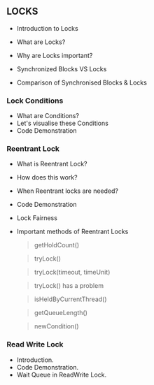 ## LOCKS

* Introduction to Locks
* What are Locks?
* Why are Locks important?

* Synchronized Blocks VS Locks
* Comparison of Synchronised Blocks & Locks

### Lock Conditions

* What are Conditions?
* Let's visualise these Conditions
* Code Demonstration

### Reentrant Lock

* What is Reentrant Lock?
* How does this work?
* When Reentrant locks are needed?
* Code Demonstration
* Lock Fairness
* Important methods of Reentrant Locks
  > getHoldCount()

  > tryLock()

  > tryLock(timeout, timeUnit)

  > tryLock() has a problem

  > isHeldByCurrentThread()

  > getQueueLength()

  > newCondition()

### Read Write Lock

* Introduction.
* Code Demonstration.
* Wait Queue in ReadWrite Lock.
